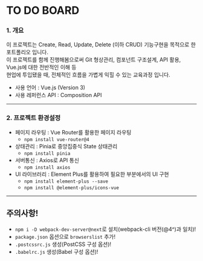 # TO DO BOARD

### 1. 개요

이 프로젝트는 Create, Read, Update, Delete (이하 CRUD) 기능구현을 목적으로 한 포트폴리오 입니다. <br />
이 프로젝트를 함께 진행해봄으로써 Git 형상관리, 컴포넌트 구조설계, API 활용, Vue.js에 대한 전반적인 이해 등 <br/>
현업에 투입됐을 때, 전체적인 흐름을 가볍게 익힐 수 있는 교육과정 입니다.

-   사용 언어 : Vue.js (Version 3)
-   사용 레퍼런스 API : Composition API

---

### 2. 프로젝트 환경설정

-   페이지 라우팅 : Vue Router를 활용한 페이지 라우팅
    -   `npm install vue-router@4`
-   상태관리 : Pinia로 중앙집중식 State 상태관리
    -   `npm install pinia`
-   서버통신 : Axios로 API 통신
    -   `npm install axios`
-   UI 라이브러리 : Element Plus를 활용하여 필요한 부분에서의 UI 구현
    -   `npm install element-plus --save`
    -   `npm install @element-plus/icons-vue`

---

## 주의사항!

-   `npm i -D webpack-dev-server@next`로 설치(webpack-cli 버전(@4^)과 일치)!<br>
-   `package.json` 옵션으로 `browserslist` 추가!<br>
-   `.postcssrc.js` 생성(PostCSS 구성 옵션)!<br>
-   `.babelrc.js` 생성(Babel 구성 옵션)!<br>
